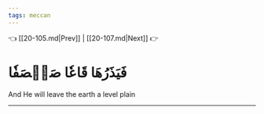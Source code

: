```yaml
---
tags: meccan
---
```


👈 [[20-105.md|Prev]] | [[20-107.md|Next]] 👉

# فَيَذَرُهَا قَاعٗا صَفۡصَفٗا

And He will leave the earth a level plain

---

